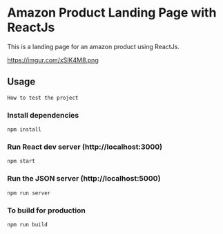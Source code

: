 # Amazon Product Landing Page with ReactJs

This is a landing page for an amazon product using ReactJs.

https://imgur.com/xSIK4M8.png

## Usage

```
How to test the project
```

### Install dependencies

```
npm install
```

### Run React dev server (http://localhost:3000)

```
npm start
```

### Run the JSON server (http://localhost:5000)

```
npm run server
```

### To build for production

```
npm run build
```